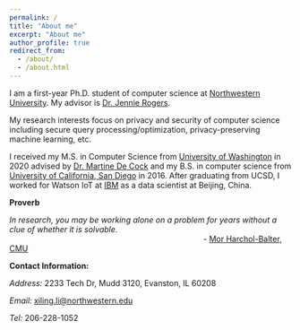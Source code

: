```yaml
---
permalink: /
title: "About me"
excerpt: "About me"
author_profile: true
redirect_from: 
  - /about/
  - /about.html
---
```


I am a first-year Ph.D. student of computer science at [Northwestern University](https://www.mccormick.northwestern.edu/computer-science/). My advisor is [Dr. Jennie Rogers](http://users.eecs.northwestern.edu/~jennie/).

My research interests focus on privacy and security of computer science including secure query processing/optimization, privacy-preserving machine learning, etc.

I received my M.S. in Computer Science from [University of Washington](http://www.washington.edu) in 2020 advised by [Dr. Martine De Cock](http://faculty.washington.edu/mdecock/) and my B.S. in computer science from [University of California, San Diego](https://cse.ucsd.edu) in 2016. After graduating from UCSD, I worked for Watson IoT at [IBM](https://www.ibm.com/) as a data scientist at Beijing, China.

**Proverb**

*In research, you may be working alone on a problem for years without a clue of whether it is solvable.* $~~~~~~~~~~~~~~~~~~~~~~~~~~~~~~~~~~~~~~~~~~~~~~~~~~~~~~~~~~~~~~~~~~~~~~~~~~~~~~~~~~~~~~~$ - [Mor Harchol-Balter, CMU](https://www.cs.cmu.edu/~harchol/gradschooltalk.pdf)

**Contact Information:**

*Address:* 2233 Tech Dr, Mudd 3120, Evanston, IL 60208

*Email:* xiling.li@northwestern.edu

*Tel:* 206-228-1052
